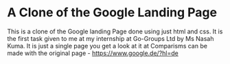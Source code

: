 # A Clone of the Google Landing Page
This is a clone of the Google landing Page done using just html and css.
It is the first task given to me at my internship at Go-Groups Ltd by Ms Nasah Kuma. It is just a single page you get a look at it at 
Comparisms can be made with the original page - https://www.google.de/?hl=de
